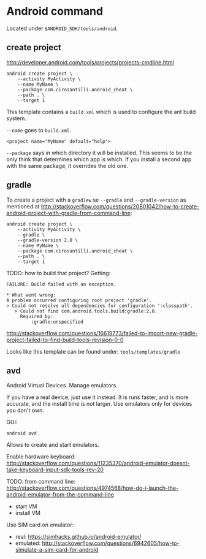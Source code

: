 # Android command

Located under `$ANDROID_SDK/tools/android`.

## create project

<http://developer.android.com/tools/projects/projects-cmdline.html>

    android create project \
        --activity MyActivity \
        --name MyName \
        --package com.cirosantilli.android_cheat \
        --path . \
        --target 1

This template contains a `build.xml` which is used to configure the ant build system.

`--name` goes to `build.xml`.

    <project name="MyName" default="help">

`--package` says in which directory it will be installed. This seems to be the only think that determines which app is which. If you install a second app with the same package, it overrides the old one.

## gradle

To create a project with a `gradlew`  se `--gradle` and `--gradle-version` as mentioned at <http://stackoverflow.com/questions/20801042/how-to-create-android-project-with-gradle-from-command-line>:

    android create project \
        --activity MyActivity \
        --gradle \
        --gradle-version 2.8 \
        --name MyName \
        --package com.cirosantilli.android_cheat \
        --path . \
        --target 1

TODO: how to build that project? Getting:

    FAILURE: Build failed with an exception.

    * What went wrong:
    A problem occurred configuring root project 'gradle'.
    > Could not resolve all dependencies for configuration ':classpath'.
       > Could not find com.android.tools.build:gradle:2.8.
         Required by:
             :gradle:unspecified

<http://stackoverflow.com/questions/16619773/failed-to-import-new-gradle-project-failed-to-find-build-tools-revision-0-0>

Looks like this template can be found under: `tools/templates/gradle`

## avd

Android Virtual Devices. Manage emulators.

If you have a real device, just use it instead. It is runs faster, and is more accurate, and the install time is not larger. Use emulators only for devices you don't own.

GUI:

    android avd

Allows to create and start emulators.

Enable hardware keyboard: <http://stackoverflow.com/questions/11235370/android-emulator-doesnt-take-keyboard-input-sdk-tools-rev-20>

TODO: from command line: <http://stackoverflow.com/questions/4974568/how-do-i-launch-the-android-emulator-from-the-command-line>

- start VM
- install VM

Use SIM card on emulator:

- real: <https://simhacks.github.io/android-emulator/>
- emulated: <http://stackoverflow.com/questions/6942605/how-to-simulate-a-sim-card-for-android>
